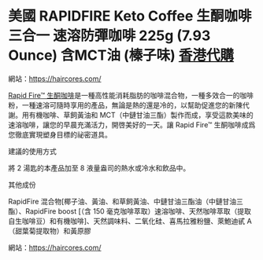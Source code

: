 # 美國 RAPIDFIRE Keto Coffee 生酮咖啡三合一 速溶防彈咖啡 225g (7.93 Ounce) 含MCT油 (榛子味)  [香港代購](https://haircores.com/)

網站：https://haircores.com/

[Rapid Fire™ 生酮咖啡](https://haircores.com/product/%E7%BE%8E%E5%9C%8B-rapidfire-keto-coffee-%E7%94%9F%E9%85%AE%E5%92%96%E5%95%A1%E4%B8%89%E5%90%88%E4%B8%80-%E9%80%9F%E6%BA%B6%E9%98%B2%E5%BD%88%E5%92%96%E5%95%A1-225g-7-93-ounce-%E5%90%ABmct%E6%B2%B9-2/)是一種高性能消耗脂肪的咖啡混合物，一種多效合一的咖啡粉，一種速溶可隨時享用的產品，無論是熱的還是冷的，以幫助促進您的新陳代謝。用有機咖啡、草飼黃油和 MCT（中鏈甘油三酯）製作而成，享受這款美味的速溶咖啡，讓您的早晨充滿活力，開啓美好的一天。讓 Rapid Fire™ 生酮咖啡成爲您徹底實現塑身目標的祕密道具。

建議的使用方式

將 2 湯匙的本產品加至 8 液量盎司的熱水或冷水和飲品中。

其他成份

RapidFire 混合物[椰子油、黃油、和草飼黃油、中鏈甘油三酯油（中鏈甘油三酯）、RapidFire boost [（含 150 毫克咖啡萃取）速溶咖啡、天然咖啡萃取（提取自生咖啡豆）和有機咖啡]、天然調味料、二氧化硅、喜馬拉雅粉鹽、萊鮑迪甙 A（甜葉菊提取物）和黃原膠

網站：https://haircores.com/

